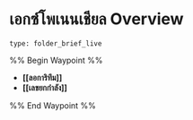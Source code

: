 # เอกซ์โพเนนเชียล Overview
 
```ccard
type: folder_brief_live
```
 
%% Begin Waypoint %%
- **[[ลอการิทึม]]**
- **[[เลขยกกำลัง]]**

%% End Waypoint %%
